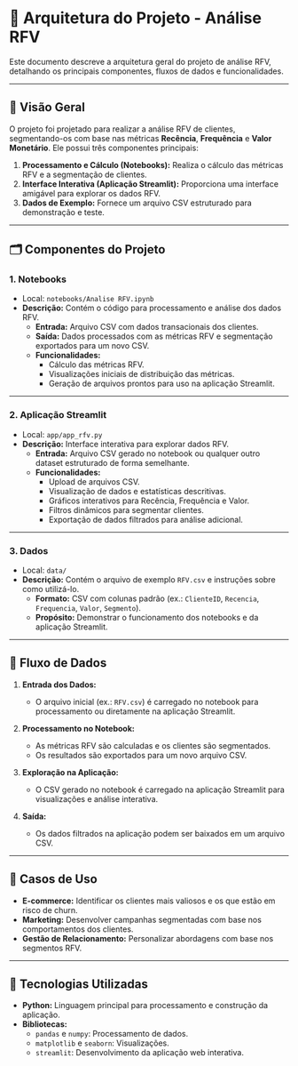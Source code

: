 # 📐 Arquitetura do Projeto - Análise RFV

Este documento descreve a arquitetura geral do projeto de análise RFV, detalhando os principais componentes, fluxos de dados e funcionalidades.

---

## 🌟 Visão Geral

O projeto foi projetado para realizar a análise RFV de clientes, segmentando-os com base nas métricas **Recência**, **Frequência** e **Valor Monetário**. Ele possui três componentes principais:

1. **Processamento e Cálculo (Notebooks):** Realiza o cálculo das métricas RFV e a segmentação de clientes.
2. **Interface Interativa (Aplicação Streamlit):** Proporciona uma interface amigável para explorar os dados RFV.
3. **Dados de Exemplo:** Fornece um arquivo CSV estruturado para demonstração e teste.

---

## 🗂️ Componentes do Projeto

### 1. **Notebooks**
- Local: `notebooks/Analise RFV.ipynb`
- **Descrição:** Contém o código para processamento e análise dos dados RFV.
  - **Entrada:** Arquivo CSV com dados transacionais dos clientes.
  - **Saída:** Dados processados com as métricas RFV e segmentação exportados para um novo CSV.
  - **Funcionalidades:**
    - Cálculo das métricas RFV.
    - Visualizações iniciais de distribuição das métricas.
    - Geração de arquivos prontos para uso na aplicação Streamlit.

---

### 2. **Aplicação Streamlit**
- Local: `app/app_rfv.py`
- **Descrição:** Interface interativa para explorar dados RFV.
  - **Entrada:** Arquivo CSV gerado no notebook ou qualquer outro dataset estruturado de forma semelhante.
  - **Funcionalidades:**
    - Upload de arquivos CSV.
    - Visualização de dados e estatísticas descritivas.
    - Gráficos interativos para Recência, Frequência e Valor.
    - Filtros dinâmicos para segmentar clientes.
    - Exportação de dados filtrados para análise adicional.

---

### 3. **Dados**
- Local: `data/`
- **Descrição:** Contém o arquivo de exemplo `RFV.csv` e instruções sobre como utilizá-lo.
  - **Formato:** CSV com colunas padrão (ex.: `ClienteID`, `Recencia`, `Frequencia`, `Valor`, `Segmento`).
  - **Propósito:** Demonstrar o funcionamento dos notebooks e da aplicação Streamlit.

---

## 🔄 Fluxo de Dados

1. **Entrada dos Dados:**
   - O arquivo inicial (ex.: `RFV.csv`) é carregado no notebook para processamento ou diretamente na aplicação Streamlit.

2. **Processamento no Notebook:**
   - As métricas RFV são calculadas e os clientes são segmentados.
   - Os resultados são exportados para um novo arquivo CSV.

3. **Exploração na Aplicação:**
   - O CSV gerado no notebook é carregado na aplicação Streamlit para visualizações e análise interativa.

4. **Saída:**
   - Os dados filtrados na aplicação podem ser baixados em um arquivo CSV.

---

## 🎯 Casos de Uso

- **E-commerce:**
  Identificar os clientes mais valiosos e os que estão em risco de churn.
- **Marketing:**
  Desenvolver campanhas segmentadas com base nos comportamentos dos clientes.
- **Gestão de Relacionamento:**
  Personalizar abordagens com base nos segmentos RFV.

---

## 🔧 Tecnologias Utilizadas

- **Python:** Linguagem principal para processamento e construção da aplicação.
- **Bibliotecas:**
  - `pandas` e `numpy`: Processamento de dados.
  - `matplotlib` e `seaborn`: Visualizações.
  - `streamlit`: Desenvolvimento da aplicação web interativa.
